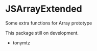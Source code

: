 JSArrayExtended
===============

Some extra functions for Array prototype

This package still on development.
- tonymtz
